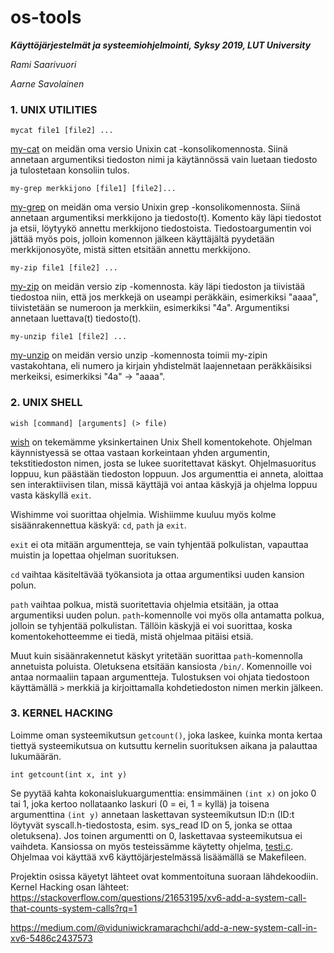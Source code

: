 # os-tools
***Käyttöjärjestelmät ja systeemiohjelmointi, Syksy 2019, LUT University***

*Rami Saarivuori*

*Aarne Savolainen*

### 1. UNIX UTILITIES

`mycat file1 [file2] ... `

 [my-cat](my-cat.c) on meidän oma versio Unixin cat -konsolikomennosta. Siinä annetaan argumentiksi tiedoston nimi ja käytännössä vain luetaan tiedosto ja tulostetaan konsoliin tulos.

`my-grep merkkijono [file1] [file2]...`

 [my-grep](my-grep.c) on meidän oma versio Unixin grep -konsolikomennosta. Siinä annetaan argumentiksi merkkijono ja tiedosto(t). Komento käy läpi tiedostot ja etsii, löytyykö annettu merkkijono tiedostoista. Tiedostoargumentin voi jättää myös pois, jolloin komennon jälkeen käyttäjältä pyydetään merkkijonosyöte, mistä sitten etsitään annettu merkkijono.

`my-zip file1 [file2] ...`

 [my-zip](my-zip.c) on meidän versio zip -komennosta. käy läpi tiedoston ja tiivistää tiedostoa niin, että jos merkkejä on useampi peräkkäin, esimerkiksi "aaaa", tiivistetään se numeroon ja merkkiin, esimerkiksi "4a". Argumentiksi annetaan luettava(t) tiedosto(t).
 
`my-unzip file1 [file2] ...`

 [my-unzip](my-unzip.c) on meidän versio unzip -komennosta toimii my-zipin vastakohtana, eli numero ja kirjain yhdistelmät laajennetaan peräkkäisiksi merkeiksi, esimerkiksi "4a" -> "aaaa".
 

### 2. UNIX SHELL

`wish [command] [arguments] (> file)`

[wish](wish.c) on tekemämme yksinkertainen Unix Shell komentokehote. Ohjelman käynnistyessä se ottaa vastaan korkeintaan yhden argumentin, tekstitiedoston nimen, josta se lukee suoritettavat käskyt. Ohjelmasuoritus loppuu, kun päästään tiedoston loppuun. Jos argumenttia ei anneta, aloittaa sen interaktiivisen tilan, missä käyttäjä voi antaa käskyjä ja ohjelma loppuu vasta käskyllä `exit`.

Wishimme voi suorittaa ohjelmia. Wishiimme kuuluu myös kolme sisäänrakennettua käskyä: `cd`, `path` ja `exit`. 

`exit` ei ota mitään argumentteja, se vain tyhjentää polkulistan, vapauttaa muistin ja lopettaa ohjelman suorituksen. 

`cd` vaihtaa käsiteltävää työkansiota ja ottaa argumentiksi uuden kansion polun. 

`path` vaihtaa polkua, mistä suoritettavia ohjelmia etsitään, ja ottaa argumentiksi uuden polun. `path`-komennolle voi myös olla antamatta polkua, jolloin se tyhjentää polkulistan. Tällöin käskyjä ei voi suorittaa, koska komentokehotteemme ei tiedä, mistä ohjelmaa pitäisi etsiä.

Muut kuin sisäänrakennetut käskyt yritetään suorittaa `path`-komennolla annetuista poluista. Oletuksena etsitään kansiosta `/bin/`. Komennoille voi antaa normaaliin tapaan argumentteja. Tulostuksen voi ohjata tiedostoon käyttämällä `>` merkkiä ja kirjoittamalla kohdetiedoston nimen merkin jälkeen.

### 3. KERNEL HACKING

Loimme oman systeemikutsun `getcount()`, joka laskee, kuinka monta kertaa tiettyä systeemikutsua on kutsuttu kernelin suorituksen aikana ja palauttaa lukumäärän. 

`int getcount(int x, int y)`

Se pyytää kahta kokonaislukuargumenttia: ensimmäinen `(int x)` on joko 0 tai 1, joka kertoo nollataanko laskuri (0 = ei, 1 = kyllä) ja toisena argumenttina `(int y)` annetaan laskettavan systeemikutsun ID:n (ID:t löytyvät syscall.h-tiedostosta, esim. sys_read ID on 5, jonka se ottaa oletuksena). Jos toinen argumentti on 0, laskettavaa systeemikutsua ei vaihdeta.
Kansiossa on myös testeissämme käytetty ohjelma, [testi.c](xv6-sys/testi.c). Ohjelmaa voi käyttää xv6 käyttöjärjestelmässä lisäämällä se Makefileen.

Projektin osissa käyetyt lähteet ovat kommentoituna suoraan lähdekoodiin.
Kernel Hacking osan lähteet:
https://stackoverflow.com/questions/21653195/xv6-add-a-system-call-that-counts-system-calls?rq=1

https://medium.com/@viduniwickramarachchi/add-a-new-system-call-in-xv6-5486c2437573
